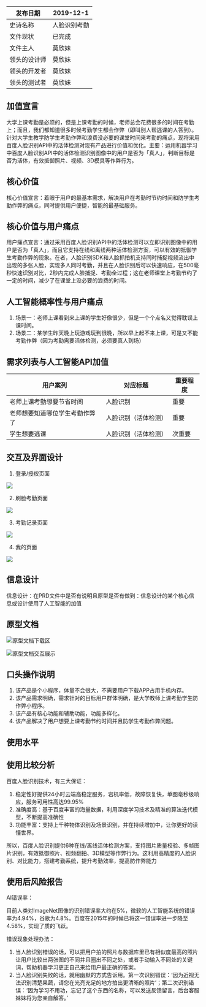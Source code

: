 

发布日期    | 2019-12-1 
---------|------
史诗名称     | 人脸识别考勤
文件现状     | 已完成 
文件主人     | 莫欣妹 
领头的设计师 | 莫欣妹 
领头的开发者 | 莫欣妹  
领头的测试者 | 莫欣妹  


## 加值宣言

大学上课考勤是必须的，但是上课考勤的时候，老师总会花费很多的时间在考勤上；而且，我们都知道很多时候考勤学生都会作弊（即叫别人帮逃课的人答到）。针对大学生教学防学生考勤作弊和浪费没必要的课堂时间来考勤的痛点，现将采用百度人脸识别API中的活体检测对现有产品进行价值和优化。主要：运用机器学习中百度人脸识别API中的活体检测识别图像中的用户是否为「真人」，判断目标是否为活体，有效抵御照片、视频、3D模具等作弊行为。

## 核心价值

核心价值宣言：着眼于用户的最基本需求，解决用户在考勤时节约时间和防学生考勤作弊的痛点，同时提供用户便捷，智能的最基础服务。

## 核心价值与用户痛点

用户痛点宣言：通过采用百度人脸识别API中的活体检测可以立即识别图像中的用户是否为「真人」，而且它支持在线和离线两种活体检测方案，可以有效的抵御学生考勤作弊的现象。在者，人脸识别SDK和人脸抓拍机支持同时捕捉视频流出中出现的多张人脸，实现多人同时考勤，并且在人脸识别后可以快速响应，在500毫秒快速识别对比，2秒内完成人脸捕捉、考勤全过程；这在老师课堂上考勤节约了一定的时间，减少了在课堂上没必要的浪费的时间。

## 人工智能概率性与用户痛点

1. 场景一：老师上课看到来上课的学生好像很少，但是一个个点名又觉得耽误上课时间。
2. 场景二：某学生昨天晚上玩游戏玩到很晚，所以早上起不来上课，可是又不能考勤作弊（因为考勤需要活体检测，必须要真人到场）

## 需求列表与人工智能API加值

用户案列 | 对应标题 | 重要程度
----|------|----
老师上课考勤想要节省时间 | 人脸识别  | 重要
老师想要知道哪位学生考勤作弊了 | 人脸识别（活体检测）  | 重要
学生想要逃课 | 人脸识别（活体检测）  | 次重要 

## 交互及界面设计

1. 登录/授权页面


![](https://github.com/NFUNM067/API_ML_AI/blob/master/login.png)

2. 刷脸考勤页面


![](https://github.com/NFUNM067/API_ML_AI/blob/master/face.png)

3. 考勤记录页面


![](https://github.com/NFUNM067/API_ML_AI/blob/master/records.png)

4. 我的页面


![](https://github.com/NFUNM067/API_ML_AI/blob/master/my.png)

## 信息设计 

信息设计：在PRD文件中是否有说明且原型是否有做到：信息设计的某个核心信息或设计使用了人工智能的加值

## 原型文档 

![原型文档下载区](https://github.com/NFUNM067/Product-document)

![原型文档交互展示](https://github.com/NFUNM067/Product-document)

## 口头操作说明

1. 该产品是个小程序，体量不会很大，不需要用户下载APP占用手机内存。
2. 该产品需求明确，需求针对的目标用户群体明确，是大学教师上课考勤学生防作弊小程序。
3. 该产品有核心功能和辅助功能，功能多样化。
4. 该产品解决了用户想要上课考勤节约时间并且防学生考勤作弊问题。

## 使用水平

## 使用比较分析

百度人脸识别技术，有三大保证：

1. 稳定性好提供24小时云端高稳定服务，宕机率低，故障恢复快，单图毫秒级响应，服务可用性高达99.95%
2. 准确度高：基于百度丰富的海量数据，利用深度学习技术及精准的算法迭代模型，不断提高准确性
3. 功能丰富：支持上千种物体识别及场景识别，并在持续增加中，让你更好的读懂世界。

所以，百度人脸识别提供6种在线/离线活体检测方案，支持图片质量校验、多帧图片识别，有效抵御照片、视频翻拍、3D模型等作弊行为。这利用高精度的人脸识别、对比能力，搭建考勤系统，提升考勤效率，提高防作弊能力

## 使用后风险报告

AI错误率：

目前人类对ImageNet图像的识别错误率大约在5%，微软的人工智能系统的错误率为4.94%，谷歌为4.8%。百度在2015年的时候已将这一错误率进一步降至4.58%，实现了质的飞跃。

错误现象处理办法：

1. 当人脸识别错误的话，可以把用户拍的照片与数据库里已有相似度最高的照片让用户比较出两张图的不同并且圈出不同之处，或者手动输入不同处的关键词，帮助机器学习更正自己来给用户最正确的答案。
2. 当人脸识别失败的话，就用幽默的方式告诉用。第一次识别错误：‘因为近视无法识别清楚果蔬，请您在光亮充足的地方拍出更清晰的照片’；第二次识别错误：‘因为学习不用功，忘记了这个东西的名称，可以发送反馈留言，后台客服妹妹将为您亲自解答。’




